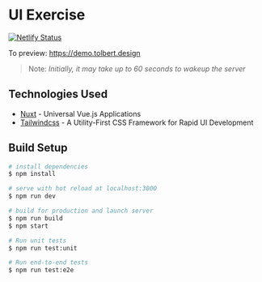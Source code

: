 # UI Exercise

[![Netlify Status](https://api.netlify.com/api/v1/badges/74e559fa-b68f-46cd-9b24-7f82f1484feb/deploy-status)](https://app.netlify.com/sites/uxlab/deploys)

To preview: https://demo.tolbert.design

> Note: _Initially, it may take up to 60 seconds to wakeup the server_

## Technologies Used

- [Nuxt](https://nuxtjs.org/) - Universal Vue.js Applications
- [Tailwindcss](https://tailwindcss.com/) - A Utility-First CSS Framework for Rapid UI Development

## Build Setup

```bash
# install dependencies
$ npm install

# serve with hot reload at localhost:3000
$ npm run dev

# build for production and launch server
$ npm run build
$ npm start

# Run unit tests
$ npm run test:unit

# Run end-to-end tests
$ npm run test:e2e
```
